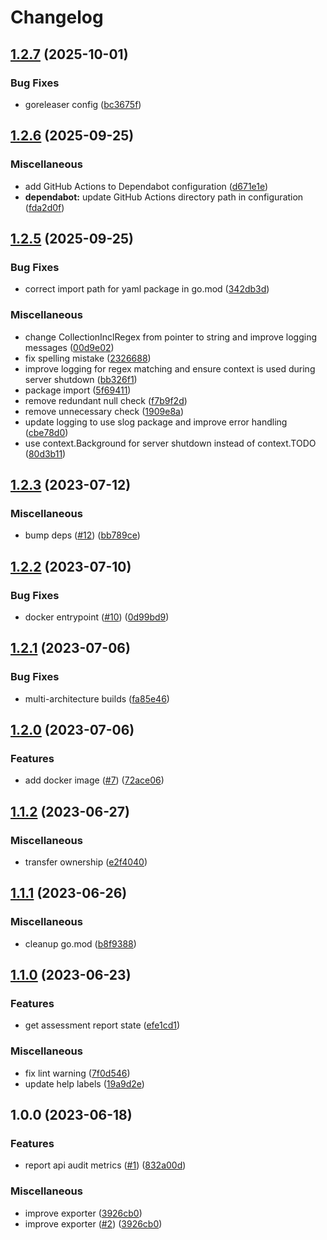 # Changelog

## [1.2.7](https://github.com/verizonconnect/42crunch-exporter/compare/v1.2.6...v1.2.7) (2025-10-01)


### Bug Fixes

* goreleaser config ([bc3675f](https://github.com/verizonconnect/42crunch-exporter/commit/bc3675f620970d3840fef89e5fd6164df6b6fd31))

## [1.2.6](https://github.com/verizonconnect/42crunch-exporter/compare/v1.2.5...v1.2.6) (2025-09-25)


### Miscellaneous

* add GitHub Actions to Dependabot configuration ([d671e1e](https://github.com/verizonconnect/42crunch-exporter/commit/d671e1ee2ef412bc7decfcc713b35c4899220329))
* **dependabot:** update GitHub Actions directory path in configuration ([fda2d0f](https://github.com/verizonconnect/42crunch-exporter/commit/fda2d0f826607d689a5d760546415970662920b9))

## [1.2.5](https://github.com/verizonconnect/42crunch-exporter/compare/v1.2.4...v1.2.5) (2025-09-25)


### Bug Fixes

* correct import path for yaml package in go.mod ([342db3d](https://github.com/verizonconnect/42crunch-exporter/commit/342db3d6bf7d6f12cceaa1fd46b08f201210cadd))


### Miscellaneous

* change CollectionInclRegex from pointer to string and improve logging messages ([00d9e02](https://github.com/verizonconnect/42crunch-exporter/commit/00d9e024ab8279192ef2b72b119e2c305aa29b5e))
* fix spelling mistake ([2326688](https://github.com/verizonconnect/42crunch-exporter/commit/232668838de4f30e2e249057b31023f674e87b33))
* improve logging for regex matching and ensure context is used during server shutdown ([bb326f1](https://github.com/verizonconnect/42crunch-exporter/commit/bb326f120f7500a18af6d5bd288ae1bb801dd88b))
* package import ([5f69411](https://github.com/verizonconnect/42crunch-exporter/commit/5f6941111a56b95cf67eaf371bb20bd7b48046c0))
* remove redundant null check ([f7b9f2d](https://github.com/verizonconnect/42crunch-exporter/commit/f7b9f2d0ad0e9a396a976cdd0662df89010466d0))
* remove unnecessary check ([1909e8a](https://github.com/verizonconnect/42crunch-exporter/commit/1909e8aea2f83e5190320d22eaf566b65da5f517))
* update logging to use slog package and improve error handling ([cbe78d0](https://github.com/verizonconnect/42crunch-exporter/commit/cbe78d01ac565dfb83359d333091fb38dd17ae00))
* use context.Background for server shutdown instead of context.TODO ([80d3b11](https://github.com/verizonconnect/42crunch-exporter/commit/80d3b113daf82f61ae7362803a49a968498e2d35))

## [1.2.3](https://github.com/verizonconnect/42crunch-exporter/compare/v1.2.2...v1.2.3) (2023-07-12)


### Miscellaneous

* bump deps ([#12](https://github.com/verizonconnect/42crunch-exporter/issues/12)) ([bb789ce](https://github.com/verizonconnect/42crunch-exporter/commit/bb789cea0601e58e3e1eee29f44977ddef6cf9cc))

## [1.2.2](https://github.com/verizonconnect/42crunch-exporter/compare/v1.2.1...v1.2.2) (2023-07-10)


### Bug Fixes

* docker entrypoint ([#10](https://github.com/verizonconnect/42crunch-exporter/issues/10)) ([0d99bd9](https://github.com/verizonconnect/42crunch-exporter/commit/0d99bd990aee0b753bfbeba73af1ae09f945350a))

## [1.2.1](https://github.com/verizonconnect/42crunch-exporter/compare/v1.2.0...v1.2.1) (2023-07-06)


### Bug Fixes

* multi-architecture builds ([fa85e46](https://github.com/verizonconnect/42crunch-exporter/commit/fa85e46d42fa7e54aaff0e2bd80cbe8956b9f047))

## [1.2.0](https://github.com/verizonconnect/42crunch-exporter/compare/v1.1.2...v1.2.0) (2023-07-06)


### Features

* add docker image ([#7](https://github.com/verizonconnect/42crunch-exporter/issues/7)) ([72ace06](https://github.com/verizonconnect/42crunch-exporter/commit/72ace06dc7296122d37ef9aa7aac5f32f0ab124e))

## [1.1.2](https://github.com/verizonconnect/42crunch-exporter/compare/v1.1.1...v1.1.2) (2023-06-27)


### Miscellaneous

* transfer ownership ([e2f4040](https://github.com/verizonconnect/42crunch-exporter/commit/e2f404091cf0e33696f1d12191c3ee22770b6c1c))

## [1.1.1](https://github.com/verizonconnect/42crunch-exporter/compare/v1.1.0...v1.1.1) (2023-06-26)


### Miscellaneous

* cleanup go.mod ([b8f9388](https://github.com/verizonconnect/42crunch-exporter/commit/b8f93880d468d52dd34fd0d51a9191c270252c4b))

## [1.1.0](https://github.com/verizonconnect/42crunch-exporter/compare/v1.0.0...v1.1.0) (2023-06-23)


### Features

* get assessment report state ([efe1cd1](https://github.com/verizonconnect/42crunch-exporter/commit/efe1cd1ecc97673ebe3be5e9eb894ad623efe4d1))


### Miscellaneous

* fix lint warning ([7f0d546](https://github.com/verizonconnect/42crunch-exporter/commit/7f0d5461216a035fde70800aac1c89b240be2da6))
* update help labels ([19a9d2e](https://github.com/verizonconnect/42crunch-exporter/commit/19a9d2e1e15905eabd4c2f3f2027f35ea4d86bc3))

## 1.0.0 (2023-06-18)


### Features

* report api audit metrics ([#1](https://github.com/verizonconnect/42crunch-exporter/issues/1)) ([832a00d](https://github.com/verizonconnect/42crunch-exporter/commit/832a00da1802707c292b852b212a057395fd352b))


### Miscellaneous

* improve exporter ([3926cb0](https://github.com/verizonconnect/42crunch-exporter/commit/3926cb08f9980dfc8add9a607531441c6c5aa3a1))
* improve exporter ([#2](https://github.com/verizonconnect/42crunch-exporter/issues/2)) ([3926cb0](https://github.com/verizonconnect/42crunch-exporter/commit/3926cb08f9980dfc8add9a607531441c6c5aa3a1))
